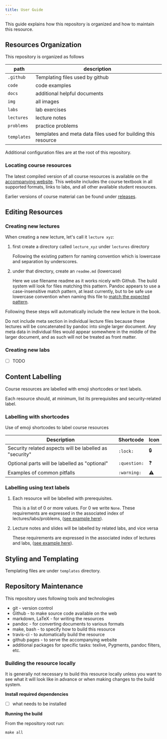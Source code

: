 ```yaml
---
title: User Guide
---
```


This guide explains how this repository is organized and how to maintain this resource.

## Resources Organization 

This repository is organized as follows

| path | description |
--- | ---
| `.github` | Templating files used by github |
| `code` | code examples |
| `docs` | additional helpful documents |
| `img` | all images |
| `labs` | lab exercises |
| `lectures` | lecture notes |
| `problems` | practice problems |
| `templates` | templates and meta data files used for building this resource |

Additional configuration files are at the root of this repository.

### Locating course resources

<!-- Where to find the code for the lecture notes / labs / etc. -->

The latest compiled version of all course resources is available on the [accompanying website](https://csci-1301.github.io/). This website includes the course textbook in
all supported formats, links to labs, and all other available student resources.

<!-- still working on this -- website will include all that stuff -->

Earlier versions of course material can be found under [releases](https://github.com/csci-1301/csci-1301.github.io/releases).

<!-- add details about mirror websites, achives, galileo, etc. -->

## Editing Resources

### Creating new lectures

When creating a new lecture, let's call it `lecture xyz`:

1. first create a directory called `lecture_xyz` under `lectures` directory

    Following the existing pattern for naming convention which is lowercase and
    separation by underscores.

2. under that directory, create an `readme.md` (lowercase)

    Here we use filename readme as it works nicely with Github. The build system will look for files matching this pattern. Pandoc appears to use a case-insensitive match pattern, at least currently, but to be safe use lowercase convention when naming this file to [match the expected pattern](https://github.com/csci-1301/csci-1301.github.io/blob/d0cca5dfab111ed9148256992b63fbed9c05b880/Makefile#L14).

Following these steps will automatically include the new lecture in the book. 

Do not include meta section in individual lecture files because these lectures will be concatenated by pandoc into single larger document. Any meta data in individual files would appear somewhere in the middle of the larger document, and as such will not be treated as front matter.

### Creating new labs

- [ ] TODO

## Content Labelling

Course resources are labelled with emoji shortcodes or text labels.

Each resource should, at minimum, list its prerequisites and security-related label.

### Labelling with shortcodes

Use of emoji shortcodes to label course resources

| Description | Shortcode | Icon |
--- | --- | ---
| Security related aspects will be labelled as "security" | `:lock:` | :lock: |
| Optional parts will be labelled as "optional" | `:question:` | ❓ |
| Examples of common pitfalls | `:warning:` | ⚠️ |

### Labelling using text labels

1. Each resource will be labelled with prerequisites. 

    This is a list of 0 or more values. For 0 we write `None`. These requirements are expressed in the associated index of lectures/labs/problems, ([see example here](https://github.com/csci-1301/csci-1301.github.io/tree/main/lectures)).

2. Lecture notes and slides will be labelled by related labs, and vice versa

    These requirements are expressed in the associated index of lectures and labs, ([see example here](https://github.com/csci-1301/csci-1301.github.io/tree/main/lectures)).


## Styling and Templating

Templating files are under `templates` directory.

<!-- add more details... -->

## Repository Maintenance

This repository uses following tools and technologies

- git - version control
- Github - to make source code available on the web
- markdown, LaTeX - for writing the resources
- pandoc - for converting documents to various formats
- make, bash - to specify how to build this resource
- travis-ci - to automatically build the resource
- github pages - to serve the accompanying website
- additional packages for specific tasks: texlive, Pygments, pandoc filters, etc.

### Building the resource locally

It is generally not necessary to build this resource locally unless you want to see
what it will look like in advance or when making changes to the build system.

**Install required dependencies**

- [ ] what needs to be installed

**Running the build**

From the repository root run:

```
make all
```
